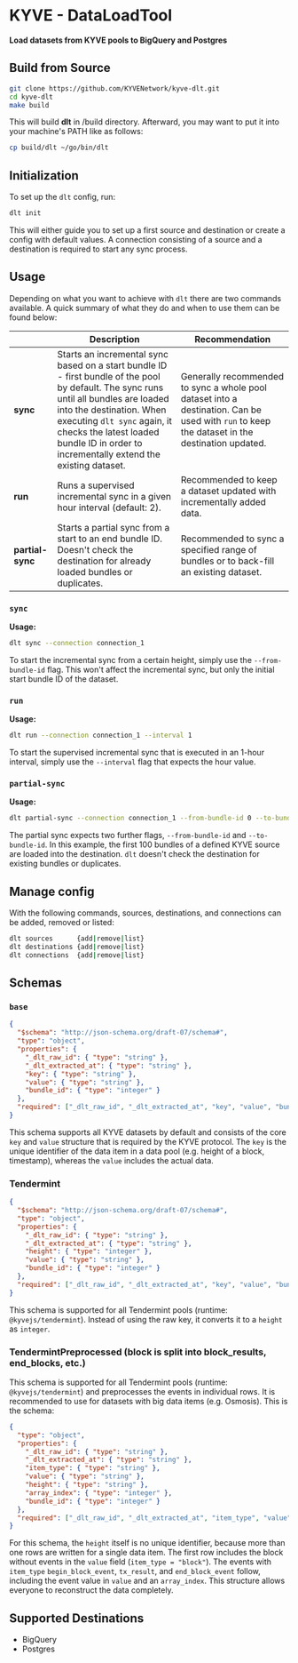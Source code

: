 <p align="center">
    <h1>KYVE - DataLoadTool</h1>
    <strong>Load datasets from KYVE pools to BigQuery and Postgres</strong>
</p>

## Build from Source
```bash
git clone https://github.com/KYVENetwork/kyve-dlt.git
cd kyve-dlt
make build
```

This will build **dlt** in /build directory. Afterward, you may want to put it into your machine's PATH like as follows:
```bash
cp build/dlt ~/go/bin/dlt
```

## Initialization
To set up the `dlt` config, run:
```bash
dlt init
```

This will either guide you to set up a first source and destination or create a config with default values.
A connection consisting of a source and a destination is required to start any sync process.

## Usage
Depending on what you want to achieve with `dlt` there are two commands available. A quick summary of what they do
and when to use them can be found below:

|                  | Description                                                                                                                                                                                                                                                                                 | Recommendation                                                                                                                                |
|------------------|---------------------------------------------------------------------------------------------------------------------------------------------------------------------------------------------------------------------------------------------------------------------------------------------|-----------------------------------------------------------------------------------------------------------------------------------------------|
| **sync**         | Starts an incremental sync based on a start bundle ID - first bundle of the pool by default. The sync runs until all bundles are loaded into the destination. When executing `dlt sync` again, it checks the latest loaded bundle ID in order to incrementally extend the existing dataset. | Generally recommended to sync a whole pool dataset into a destination. Can be used with `run` to keep the dataset in the destination updated. |
| **run**          | Runs a supervised incremental sync in a given hour interval (default: 2).                                                                                                                                                                                                                   | Recommended to keep a dataset updated with incrementally added data.                                                                          |
| **partial-sync** | Starts a partial sync from a start to an end bundle ID. Doesn't check the destination for already loaded bundles or duplicates.                                                                                                                                                             | Recommended to sync a specified range of bundles or to back-fill an existing dataset.                                                         |

### `sync`
**Usage:**
```bash
dlt sync --connection connection_1
```
To start the incremental sync from a certain height, simply use the `--from-bundle-id` flag. This won't affect the incremental sync, but only the initial start bundle ID of the dataset.

### `run` 
**Usage:**
```bash
dlt run --connection connection_1 --interval 1
```
To start the supervised incremental sync that is executed in an 1-hour interval, simply use the `--interval` flag that expects the hour value.

### `partial-sync`
**Usage:**
```bash
dlt partial-sync --connection connection_1 --from-bundle-id 0 --to-bundle-id 99
```
The partial sync expects two further flags, `--from-bundle-id` and `--to-bundle-id`. In this example, the first 100 bundles of a defined KYVE source are loaded into the destination. `dlt` doesn't check the destination for existing bundles or duplicates.

## Manage config
With the following commands, sources, destinations, and connections can be added, removed or listed:
```bash
dlt sources      {add|remove|list}
dlt destinations {add|remove|list}
dlt connections  {add|remove|list}
```

## Schemas

### `base`
```json
{
  "$schema": "http://json-schema.org/draft-07/schema#",
  "type": "object",
  "properties": {
    "_dlt_raw_id": { "type": "string" },
    "_dlt_extracted_at": { "type": "string" },
    "key": { "type": "string" },
    "value": { "type": "string" },
    "bundle_id": { "type": "integer" }
  },
  "required": ["_dlt_raw_id", "_dlt_extracted_at", "key", "value", "bundle_id"]
}
```

This schema supports all KYVE datasets by default and consists of the core `key` and `value` structure that is required by the KYVE protocol.
The `key` is the unique identifier of the data item in a data pool (e.g. height of a block, timestamp), whereas the `value` includes the actual data.

### Tendermint
```json
{
  "$schema": "http://json-schema.org/draft-07/schema#",
  "type": "object",
  "properties": {
    "_dlt_raw_id": { "type": "string" },
    "_dlt_extracted_at": { "type": "string" },
    "height": { "type": "integer" },
    "value": { "type": "string" },
    "bundle_id": { "type": "integer" }
  },
  "required": ["_dlt_raw_id", "_dlt_extracted_at", "key", "value", "bundle_id"]
}
```
This schema is supported for all Tendermint pools (runtime: `@kyvejs/tendermint`). Instead of using the raw key, it converts it to 
a `height` as `integer`.

### TendermintPreprocessed (block is split into block_results, end_blocks, etc.)
This schema is supported for all Tendermint pools (runtime: `@kyvejs/tendermint`) and preprocesses the events in individual rows.
It is recommended to use for datasets with big data items (e.g. Osmosis). This is the schema:

```json
{
  "type": "object",
  "properties": {
    "_dlt_raw_id": { "type": "string" },
    "_dlt_extracted_at": { "type": "string" },
    "item_type": { "type": "string" },
    "value": { "type": "string" },
    "height": { "type": "string" },
    "array_index": { "type": "integer" },
    "bundle_id": { "type": "integer" }
  },
  "required": ["_dlt_raw_id", "_dlt_extracted_at", "item_type", "value", "height", "array_index", "bundle_id"]
}
```
For this schema, the `height` itself is no unique identifier, because more than one rows are written for a single data item.
The first row includes the block without events in the `value` field (`item_type = "block"`). The events with `item_type` 
`begin_block_event`, `tx_result`, and `end_block_event` follow, including the event value in `value` and an `array_index`.
This structure allows everyone to reconstruct the data completely.

## Supported Destinations
- BigQuery
- Postgres